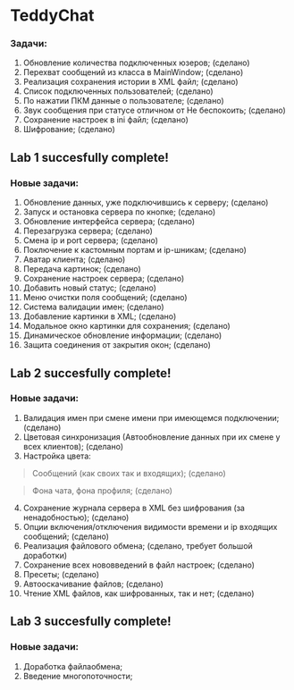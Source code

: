 # TeddyChat
### Задачи:
1) Обновление количества подключенных юзеров; (сделано)
2) Перехват сообщений из класса в MainWindow; (сделано)
3) Реализация сохранения истории в XML файл; (сделано)
4) Список подключенных пользователей; (сделано)
5) По нажатии ПКМ данные о пользователе; (сделано)
6) Звук сообщения при статусе отличном от Не беспокоить; (сделано)
7) Сохранение настроек в ini файл; (сделано)
8) Шифрование; (сделано)
## Lab 1 succesfully complete!
### Новые задачи:
1) Обновление данных, уже подключившись к серверу; (сделано)
2) Запуск и остановка сервера по кнопке; (сделано)
3) Обновление интерфейса сервера; (сделано)
4) Перезагрузка сервера; (сделано)
5) Смена ip и port сервера; (сделано)
6) Поключение к кастомным портам и ip-шникам; (сделано)
7) Аватар клиента; (сделано)
8) Передача картинок; (сделано)
9) Сохранение настроек сервера; (сделано)
10) Добавить новый статус; (сделано)
11) Меню очистки поля сообщений; (сделано)
12) Система валидации имен; (сделано)
13) Добавление картинки в XML; (сделано)
14) Модальное окно картинки для сохранения; (сделано)
15) Динамическое обновление информации; (сделано)
16) Защита соединения от закрытия окон; (сделано)
## Lab 2 succesfully complete!
### Новые задачи:
1) Валидация имен при смене имени при имеющемся подключении; (сделано)
2) Цветовая синхронизация (Автообновление данных при их смене у всех клиентов); (сделано)
3) Настройка цвета:
> Сообщений (как своих так и входящих); (сделано)

> Фона чата, фона профиля; (сделано)
4) Сохранение журнала сервера в XML без шифрования (за ненадобностью); (сделано)
5) Опции включения/отключения видимости времени и ip входящих сообщений; (сделано)
6) Реализация файлового обмена; (сделано, требует большой доработки)
7) Сохранение всех нововведений в файл настроек; (сделано)
8) Пресеты; (сделано)
9) Автооскачивание файлов; (сделано)
10) Чтение XML файлов, как шифрованных, так и нет; (сделано)
## Lab 3 succesfully complete!
### Новые задачи:
1) Доработка файлаобмена;
2) Введение многопоточности;
